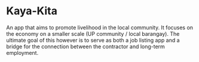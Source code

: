 # Kaya-Kita
An app that aims to promote livelihood in the local community. It focuses on the economy on a smaller scale (UP community / local barangay). The ultimate goal of this however is to serve as both a job listing app and a bridge for the connection between the contractor and long-term employment.

